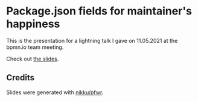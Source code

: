 # Package.json fields for maintainer's happiness

This is the presentation for a lightning talk I gave on 11.05.2021 at the bpmn.io team meeting.

Check out [the slides](./package-json-fields.html).

## Credits

Slides were generated with [nikku/pfwr](https://github.com/nikku/pfwr).

